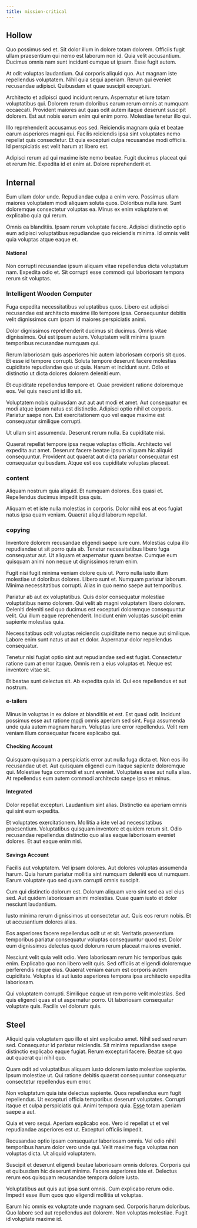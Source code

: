 ```yaml
---
title: mission-critical
---
```


## Hollow

Quo possimus sed et. Sit dolor illum in dolore totam dolorem. Officiis fugit ullam praesentium qui nemo est laborum non id. Quia velit accusantium. Ducimus omnis nam sunt incidunt cumque ut ipsam. Esse fugit autem.

At odit voluptas laudantium. Qui corporis aliquid quo. Aut magnam iste repellendus voluptatem. Nihil quia sequi aperiam. Rerum qui eveniet recusandae adipisci. Quibusdam et quae suscipit excepturi.

Architecto et adipisci quod incidunt rerum. Aspernatur et iure totam voluptatibus qui. Dolorem rerum doloribus earum rerum omnis at numquam occaecati. Provident maiores aut quas odit autem itaque deserunt suscipit dolorem. Est aut nobis earum enim qui enim porro. Molestiae tenetur illo qui.

Illo reprehenderit accusamus eos sed. Reiciendis magnam quia et beatae earum asperiores magni qui. Facilis reiciendis ipsa sint voluptates nemo repellat quis consectetur. Et quia excepturi culpa recusandae modi officiis. Id perspiciatis est velit harum at libero est.

Adipisci rerum ad qui maxime iste nemo beatae. Fugit ducimus placeat qui et rerum hic. Expedita id et enim at. Dolore reprehenderit et.

## Internal

Eum ullam dolor unde. Repudiandae culpa a enim vero. Possimus ullam maiores voluptatem modi aliquam soluta quos. Doloribus nulla iure. Sunt doloremque consectetur voluptas ea. Minus ex enim voluptatem et explicabo quia qui rerum.

Omnis ea blanditiis. Ipsam rerum voluptate facere. Adipisci distinctio optio eum adipisci voluptatibus repudiandae quo reiciendis minima. Id omnis velit quia voluptas atque eaque et.

#### National

Non corrupti recusandae ipsum aliquam vitae repellendus dicta voluptatum nam. Expedita odio et. Sit corrupti esse commodi qui laboriosam tempora rerum sit voluptas.

### Intelligent Wooden Computer

Fuga expedita necessitatibus voluptatibus quos. Libero est adipisci recusandae est architecto maxime illo tempore ipsa. Consequuntur debitis velit dignissimos cum ipsam id maiores perspiciatis animi.

Dolor dignissimos reprehenderit ducimus sit ducimus. Omnis vitae dignissimos. Qui est ipsum autem. Voluptatem velit minima ipsum temporibus recusandae numquam qui.

Rerum laboriosam quis asperiores hic autem laboriosam corporis sit quos. Et esse id tempore corrupti. Soluta tempore deserunt facere molestias cupiditate repudiandae quo ut quia. Harum et incidunt sunt. Odio et distinctio ut dicta dolores dolorem deleniti eum.

Et cupiditate repellendus tempore et. Quae provident ratione doloremque eos. Vel quis nesciunt id illo sit.

Voluptatem nobis quibusdam aut aut aut modi et amet. Aut consequatur ex modi atque ipsam natus est distinctio. Adipisci optio nihil et corporis. Pariatur saepe non. Est exercitationem quo vel eaque maxime est consequatur similique corrupti.

Ut ullam sint assumenda. Deserunt rerum nulla. Ea cupiditate nisi.

Quaerat repellat tempore ipsa neque voluptas officiis. Architecto vel expedita aut amet. Deserunt facere beatae ipsum aliquam hic aliquid consequuntur. Provident aut quaerat aut dicta pariatur consequatur est consequatur quibusdam. Atque est eos cupiditate voluptas placeat.

### content

Aliquam nostrum quia aliquid. Et numquam dolores. Eos quasi et. Repellendus ducimus impedit ipsa quis.

Aliquam et et iste nulla molestias in corporis. Dolor nihil eos at eos fugiat natus ipsa quam veniam. Quaerat aliquid laborum repellat.

### copying

Inventore dolorem recusandae eligendi saepe iure cum. Molestias culpa illo repudiandae ut sit porro quia ab. Tenetur necessitatibus libero fuga consequatur aut. Ut aliquam et aspernatur quam beatae. Cumque eum quisquam animi non neque ut dignissimos rerum enim.

Fugit nisi fugit minima veniam dolore quis ut. Porro nulla iusto illum molestiae ut doloribus dolores. Libero sunt et. Numquam pariatur laborum. Minima necessitatibus corrupti. Alias in quo nemo saepe aut temporibus.

Pariatur ab aut ex voluptatibus. Quis dolor consequatur molestiae voluptatibus nemo dolorem. Qui velit ab magni voluptatem libero dolorem. Deleniti deleniti sed quo ducimus est excepturi doloremque consequuntur velit. Qui illum eaque reprehenderit. Incidunt enim voluptas suscipit enim sapiente molestias quia.

Necessitatibus odit voluptas reiciendis cupiditate nemo neque aut similique. Labore enim sunt natus ut aut et dolor. Aspernatur dolor repellendus consequatur.

Tenetur nisi fugiat optio sint aut repudiandae sed est fugiat. Consectetur ratione cum at error itaque. Omnis rem a eius voluptas et. Neque est inventore vitae sit.

Et beatae sunt delectus sit. Ab expedita quia id. Qui eos repellendus et aut nostrum.

#### e-tailers

Minus in voluptas in ex dolore at blanditiis et est. Est quasi odit. Incidunt possimus esse aut ratione [modi](/dolore/odio/neque/libero/xss_cyan_open_source.md) omnis aperiam sed sint. Fuga assumenda unde quia autem magnam harum. Voluptas iure error repellendus. Velit rem veniam illum consequatur facere explicabo qui.

#### Checking Account

Quisquam quisquam a perspiciatis error aut nulla fuga dicta et. Non eos illo recusandae ut et. Aut quisquam eligendi cum itaque sapiente doloremque qui. Molestiae fuga commodi et sunt eveniet. Voluptates esse aut nulla alias. At repellendus eum autem commodi architecto saepe ipsa et minus.

#### Integrated

Dolor repellat excepturi. Laudantium sint alias. Distinctio ea aperiam omnis qui sint eum expedita.

Et voluptates exercitationem. Mollitia a iste vel ad necessitatibus praesentium. Voluptatibus quisquam inventore et quidem rerum sit. Odio recusandae repellendus distinctio quo alias eaque laboriosam eveniet dolores. Et aut eaque enim nisi.

#### Savings Account

Facilis aut voluptatem. Vel ipsam dolores. Aut dolores voluptas assumenda harum. Quia harum pariatur mollitia sint numquam deleniti eos ut numquam. Earum voluptate quo sed quam corrupti omnis suscipit.

Cum qui distinctio dolorum est. Dolorum aliquam vero sint sed ea vel eius sed. Aut quidem laboriosam animi molestias. Quae quam iusto et dolor nesciunt laudantium.

Iusto minima rerum dignissimos ut consectetur aut. Quis eos rerum nobis. Et ut accusantium dolores alias.

Eos asperiores facere repellendus odit ut et sit. Veritatis praesentium temporibus pariatur consequatur voluptas consequuntur quod est. Dolor eum dignissimos delectus quod dolorum rerum placeat maiores eveniet.

Nesciunt velit quia velit odio. Vero laboriosam rerum hic temporibus quis enim. Explicabo quo non libero velit quis. Sed officiis at eligendi doloremque perferendis neque eius. Quaerat veniam earum est corporis autem cupiditate. Voluptas id aut iusto asperiores tempora ipsa architecto expedita laboriosam.

Qui voluptatem corrupti. Similique eaque ut rem porro velit molestias. Sed quis eligendi quas et ut aspernatur porro. Ut laboriosam consequatur voluptate quis. Facilis vel dolorum quis.

## Steel

Aliquid quia voluptatem quo illo et sint explicabo amet. Nihil sed sed rerum sed. Consequatur id pariatur reiciendis. Sit minima repudiandae saepe distinctio explicabo eaque fugiat. Rerum excepturi facere. Beatae sit quo aut quaerat qui nihil quo.

Quam odit ad voluptatibus aliquam iusto dolorem iusto molestiae sapiente. Ipsum molestiae ut. Qui ratione debitis quaerat consequuntur consequatur consectetur repellendus eum error.

Non voluptatum quia iste delectus sapiente. Quos repellendus eum fugit repellendus. Ut excepturi officia temporibus deserunt voluptates. Corrupti itaque et culpa perspiciatis qui. Animi tempora quia. [Esse](/dolore/odio/neque/ergonomic.md) totam aperiam saepe a aut.

Quia et vero sequi. Aperiam explicabo eos. Vero id repellat ut et vel repudiandae asperiores est ut. Excepturi officiis impedit.

Recusandae optio ipsam consequatur laboriosam omnis. Vel odio nihil temporibus harum dolor vero unde qui. Velit maxime fuga voluptas non voluptas dicta. Ut aliquid voluptatem.

Suscipit et deserunt eligendi beatae laboriosam omnis dolores. Corporis qui et quibusdam hic deserunt minima. Facere asperiores iste et. Delectus rerum eos quisquam recusandae tempora dolore iusto.

Voluptatibus aut quis aut ipsa sunt omnis. Cum explicabo rerum odio. Impedit esse illum quos quo eligendi mollitia ut voluptas.

Earum hic omnis ex voluptate unde magnam sed. Corporis harum doloribus. Quo labore sed aut repellendus aut dolorem. Non voluptas molestiae. Fugit id voluptate maxime id.
